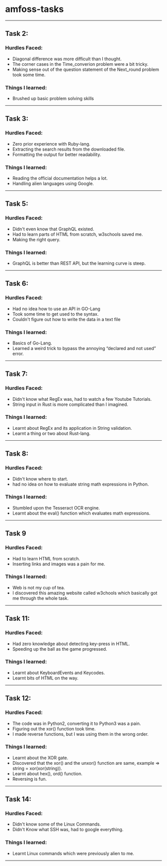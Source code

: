 # amfoss-tasks
***

## Task 2:
  
  ### Hurdles Faced:
  
  * Diagonal difference was more difficult than I thought.
  * The corner cases in the Time_converion problem were a bit tricky.
  * Making sense out of the question statement of the Next_round problem took some time.
  
  ### Things I learned:
  
  * Brushed up basic problem solving skills
  
***

## Task 3:
  
  ### Hurdles Faced:
  
  * Zero prior experience with Ruby-lang.
  * Extracting the search results from the downloaded file.
  * Formatting the output for better readability.
  
  ### Things I learned:
  
  * Reading the official documentation helps a lot.
  * Handling alien languages using Google.
***

## Task 5:
  
  ### Hurdles Faced:
  
  * Didn't even know that GraphQL existed.
  * Had to learn parts of HTML from scratch, w3schools saved me.
  * Making the right query.
  
  ### Things I learned:
  
  * GraphQL is better than REST API, but the learning curve is steep.
***
## Task 6:
  
  ### Hurdles Faced:
  
  * Had no idea how to use an API in GO-Lang 
  * Took some time to get used to the syntax.
  * Couldn't figure out how to write the data in a text file

  ### Things I learned:
  
  * Basics of Go-Lang.
  * Learned a weird trick to bypass the annoying “declared and not used” error.
***
## Task 7:
  
  ### Hurdles Faced:
  
  * Didn't know what RegEx was, had to watch a few Youtube Tutorials.
  * String input in Rust is more complicated than I imagined.

  ### Things I learned:
  
  * Learnt about RegEx and its application in String validation.
  * Learnt a thing or two about Rust-lang.
***
## Task 8:
  
  ### Hurdles Faced:
  
  * Didn't know where to start.
  * had no idea on how to evaluate string math expressions in Python.
  
  ### Things I learned:
  
  * Stumbled upon the Tesseract OCR engine.
  * Learnt about the eval() function which evaluates math expressions.
***
## Task 9
  
  ### Hurdles Faced:
  
  * Had to learn HTML from scratch.
  * Inserting links and images was a pain for me.
  
  ### Things I learned:
  
  * Web is not my cup of tea.
  * I discovered this amazing website called w3chools which basically got me through the whole task.
***

## Task 11:
  
  ### Hurdles Faced:
  
  * Had zero knowledge about detecting key-press in HTML.
  * Speeding up the ball as the game progressed.
  
  ### Things I learned:
  
  * Learnt about KeyboardEvents and Keycodes.
  * Learnt bits of HTML on the way.
***

## Task 12:
  
  ### Hurdles Faced:
  
  * The code was in Python2, converting it to Python3 was a pain.
  * Figuring out the xor() function took time.
  * I made reverse functions, but I was using them in the wrong order.
  
  ### Things I learned:
  
  * Learnt about the XOR gate.
  * Discovered that the xor() and the unxor() function are same, example => string = xor(xor(string)).
  * Learnt about hex(), ord() function.
  * Reversing is fun.
  
***

## Task 14:
  
  ### Hurdles Faced:
  
  * Didn't know some of the Linux Commands.
  * Didn't Know what SSH was, had to google everything.
  
  ### Things I learned:
  
  * Learnt Linux commands which were previously alien to me.
  
***
